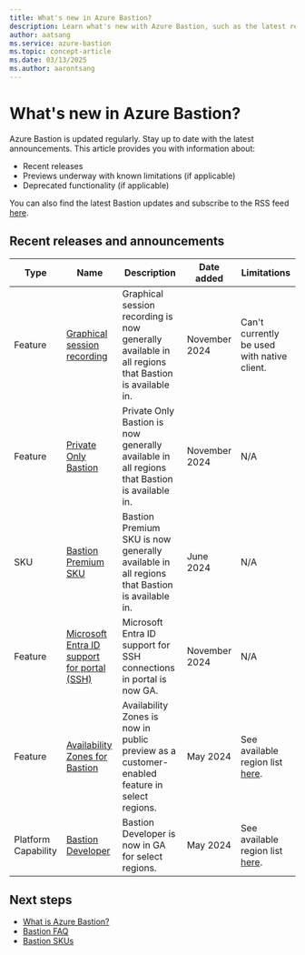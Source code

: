 ```yaml
---
title: What's new in Azure Bastion?
description: Learn what's new with Azure Bastion, such as the latest release notes, known issues, bug fixes, deprecated functionality, and upcoming changes.
author: aatsang
ms.service: azure-bastion
ms.topic: concept-article
ms.date: 03/13/2025
ms.author: aarontsang
---
```


# What's new in Azure Bastion?

Azure Bastion is updated regularly. Stay up to date with the latest announcements. This article provides you with information about:

* Recent releases
* Previews underway with known limitations (if applicable)
* Deprecated functionality (if applicable)

You can also find the latest Bastion updates and subscribe to the RSS feed [here](https://azure.microsoft.com/blog/product/azure-bastion/).

## Recent releases and announcements

| Type |  Name | Description | Date added | Limitations |
|---|---|---|---|---|
|Feature | [Graphical session recording](session-recording.md) | Graphical session recording is now generally available in all regions that Bastion is available in. | November 2024 | Can't currently be used with native client.
| Feature | [Private Only Bastion](private-only-deployment.md)| Private Only Bastion is now generally available in all regions that Bastion is available in.| November 2024 | N/A|
| SKU | [Bastion Premium SKU](bastion-overview.md#sku)| Bastion Premium SKU is now generally available in all regions that Bastion is available in. | June 2024 | N/A|
| Feature | [Microsoft Entra ID support for portal (SSH)](bastion-connect-vm-ssh-linux.md#microsoft-entra-id-authentication)  |Microsoft Entra ID support for SSH connections in portal is now GA. | November 2024 | N/A|
|Feature  |  [Availability Zones for Bastion](../reliability/reliability-bastion.md?toc=/azure/bastion/TOC.json) |Availability Zones is now in public preview as a customer-enabled feature in select regions. | May 2024 | See available region list [here](../reliability/reliability-bastion.md?toc=%2Fazure%2Fbastion%2FTOC.json#regions-supported).
|Platform Capability|  [Bastion Developer](quickstart-developer-sku.md) | Bastion Developer is now in GA for select regions. | May 2024 | See available region list [here](quickstart-developer-sku.md#developer).


## Next steps

* [What is Azure Bastion?](bastion-overview.md)
* [Bastion FAQ](bastion-faq.md)
* [Bastion SKUs](bastion-overview.md#sku)
